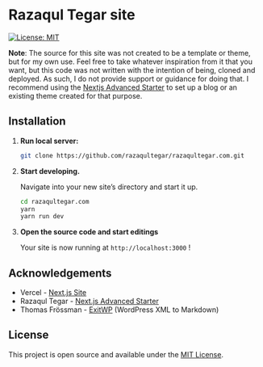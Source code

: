 # Razaqul Tegar site

[![License: MIT](https://img.shields.io/badge/License-MIT-blue.svg)](https://opensource.org/licenses/MIT)

**Note**: The source for this site was not created to be a template or theme, but for my own use. Feel free to take whatever inspiration from it that you want, but this code was not written with the intention of being, cloned and deployed. As such, I do not provide support or guidance for doing that. I recommend using the [Nextjs Advanced Starter](https://github.com/razaqultegar/nextjs-advanced-starter) to set up a blog or an existing theme created for that purpose.

## Installation

1.  **Run local server:**

    ```sh
    git clone https://github.com/razaqultegar/razaqultegar.com.git
    ```

1.  **Start developing.**

    Navigate into your new site’s directory and start it up.

    ```sh
    cd razaqultegar.com
    yarn
    yarn run dev
    ```

1.  **Open the source code and start editings**

    Your site is now running at `http://localhost:3000` !

## Acknowledgements

- Vercel - [Next.js Site](https://nextjs.org/docs)
- Razaqul Tegar - [Next.js Advanced Starter](https://github.com/razaqultegar/nextjs-advanced-starter)
- Thomas Frössman - [ExitWP](https://github.com/thomasf/exitwp) (WordPress XML to Markdown)

## License

This project is open source and available under the [MIT License](LICENSE).